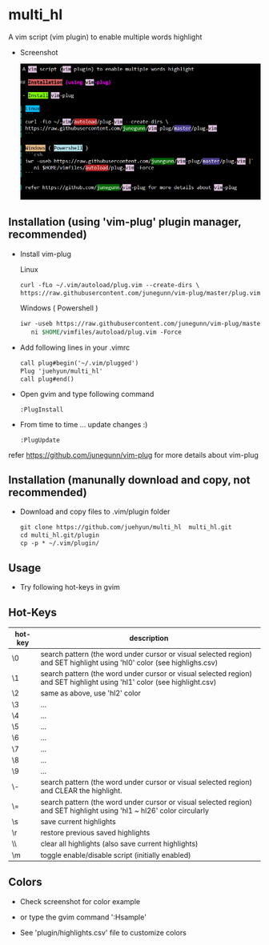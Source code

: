 # multi_hl

 A vim script (vim plugin) to enable multiple words highlight

 - Screenshot

	![multi_hl](screenshot.png)

## Installation (using 'vim-plug' plugin manager, recommended)

 - Install vim-plug

	Linux
	```
	curl -fLo ~/.vim/autoload/plug.vim --create-dirs \
	https://raw.githubusercontent.com/junegunn/vim-plug/master/plug.vim
	```

	Windows ( Powershell )
	```csh
	iwr -useb https://raw.githubusercontent.com/junegunn/vim-plug/master/plug.vim |`
	   ni $HOME/vimfiles/autoload/plug.vim -Force
	```



 - Add following lines in your .vimrc

	```
	call plug#begin('~/.vim/plugged')
	Plug 'juehyun/multi_hl'
	call plug#end()
	```


 - Open gvim and type following command
	```
	:PlugInstall
	```

 - From time to time ... update changes :)
	```
	:PlugUpdate
	```

refer https://github.com/junegunn/vim-plug for more details about vim-plug

## Installation (manunally download and copy, not recommended)

 - Download and copy files to .vim/plugin folder

	```
	git clone https://github.com/juehyun/multi_hl  multi_hl.git
	cd multi_hl.git/plugin
	cp -p * ~/.vim/plugin/
	```

## Usage

 - Try following hot-keys in gvim

## Hot-Keys

   | hot-key    | description                                                                                                              |
   | ---------- | ----------------------------------                                                                                       |
   | \0         | search pattern (the word under cursor or visual selected region) and SET highlight using 'hl0' color (see highlighs.csv) |
   | \1         | search pattern (the word under cursor or visual selected region) and SET highlight using 'hl1' color (see highlight.csv) |
   | \2         | same as above, use 'hl2' color                                                                                           |
   | \3         | ...                                                                                                                      |
   | \4         | ...                                                                                                                      |
   | \5         | ...                                                                                                                      |
   | \6         | ...                                                                                                                      |
   | \7         | ...                                                                                                                      |
   | \8         | ...                                                                                                                      |
   | \9         | ...                                                                                                                      |
   | \\-         | search pattern (the word under cursor or visual selected region) and CLEAR the highlight.                                |
   | \\=         | search pattern (the word under cursor or visual selected region) and SET highlight using 'hl1 ~ hl26' color circularly   |
   | \s         | save current highlights                                                                                                  |
   | \r         | restore previous saved highlights                                                                                        |
   | \\\        | clear all highlights (also save current highlights)                                                                      |
   | \m         | toggle enable/disable script (initially enabled)                                                                         |


## Colors

 - Check screenshot for color example

 - or type the gvim command ':Hsample<CR>'

 - See 'plugin/highlights.csv' file to customize colors
